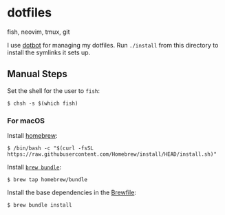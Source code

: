# dotfiles

fish, neovim, tmux, git

I use [dotbot](https://github.com/anishathalye/dotbot) for managing my dotfiles.
Run `./install` from this directory to install the symlinks it sets up.

## Manual Steps

Set the shell for the user to `fish`:

```console
$ chsh -s $(which fish)
```

### For macOS

Install [homebrew](https://docs.brew.sh/Installation):

```console
$ /bin/bash -c "$(curl -fsSL https://raw.githubusercontent.com/Homebrew/install/HEAD/install.sh)"
```

Install [`brew bundle`](https://github.com/Homebrew/homebrew-bundle):

```console
$ brew tap homebrew/bundle
```

Install the base dependencies in the [Brewfile](./Brewfile):

```console
$ brew bundle install
```
